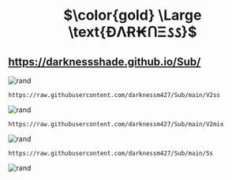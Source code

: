  # <p align="center">$\color{gold} \Large \text{ÐΛɌ₭ᑎΞ𐒡𐒡}$</p>

## https://darknessshade.github.io/Sub/

![rand](https://rand-xyz.now.sh/api/hello)

```
https://raw.githubusercontent.com/darknessm427/Sub/main/V2ss
```
![rand](https://rand-xyz.now.sh/api/hello)

```
https://raw.githubusercontent.com/darknessm427/Sub/main/V2mix
```
![rand](https://rand-xyz.now.sh/api/hello)

```
https://raw.githubusercontent.com/darknessm427/Sub/main/Ss
```
![rand](https://rand-xyz.now.sh/api/hello)
